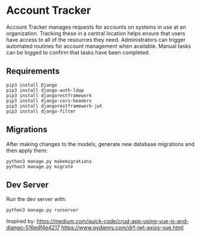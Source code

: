 # Account Tracker

Account Tracker manages requests for accounts on systems in use at an organization. Tracking these in a central location helps ensure that users have access to all of the resources they need. Administrators can trigger automated routines for account management when available. Manual tasks can be logged to confirm that tasks have been completed.

## Requirements

```
pip3 install Django
pip3 install django-auth-ldap
pip3 install djangorestframework
pip3 install django-cors-headers
pip3 install djangorestframework-jwt
pip3 install django-filter
```

## Migrations

After making changes to the models, generate new database migrations and then apply them:

```
python3 manage.py makemigrations
python3 manage.py migrate
```

## Dev Server

Run the dev server with:

```
python3 manage.py runserver
```

Inspired by:
https://medium.com/quick-code/crud-app-using-vue-js-and-django-516edf4e4217
https://www.pydanny.com/drf-jwt-axios-vue.html
